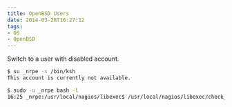 ```yaml
---
title: OpenBSD Users
date: 2014-03-28T16:27:12
tags:
- OS
- OpenBSD
---
```


Switch to a user with disabled account.

``` bash
$ su _nrpe -s /bin/ksh
This account is currently not available.

$ sudo -u _nrpe bash -l
16:25 _nrpe:/usr/local/nagios/libexec$ /usr/local/nagios/libexec/check_mysql_health
```

